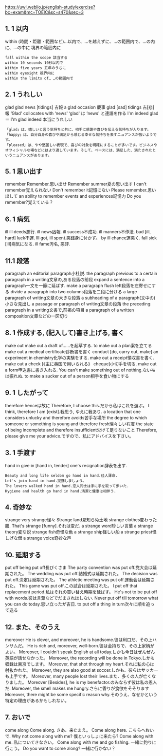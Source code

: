 https://uwl.weblio.jp/english-study/exercise?bc=exam&mc=TOEIC&sc=s470&sec=3

## 1. 1 以内
  within
    (時間・距離・範囲など)…以内で、…を越えずに、…の範囲内で、…の内に、…の中に
    境界の範囲内に

    fall within the scope 該当する
    within 10 seconds 10秒以内で
    Within five years 五年のうちに
    within eyesight 視界内に
    within the limits of… …の範囲内で
## 2. 1 うれしい
  glad
    glad news [tidings] 吉報
    a glad occasion 慶事
    glad [sad] tidings 吉[悲]報
    ‘Glad' collocates with ‘news' ‘glad' は ‘news' と連語を作る
    I'm indeed glad ＝ I'm glad indeed 本当にうれしい

    「glad」は、嬉しいと言う気持ちと共に、相手に感謝や喜びを伝える気持ちが入ります。
    「happy」は、自分自身の喜びや満足から感じる幸せな気持ちを表すニュアンスが強いようです。
    「pleased」は、やや堅苦しい表現で、喜びの対象を明確にすることが多いです。ビジネスやオフィシャルな場などにはより適しています。そして、ベースには、満足した、満たされたというニュアンスがあります。
## 5. 1 思い出す
  remember
    Remember.思い出せ
    Remember summer夏の思い出す
    I can't remember覚えられない
    Don't remember it記憶にない
    Please remember.思い出して
    an ability to remember events and experiences記憶力
    Do you remember?覚えている？
## 6. 1 病気
  ill
    ill deeds悪行.
    ill news凶報.
    ill success不成功.
    ill manners不作法.
    bad [ill, hard] luck不運.
    Ill got, ill spent.悪銭身に付かず。
    by ill chance運悪く.
    fall sick [ill]病気になる.
    ill fame汚名, 悪評.
## 11.1 段落
  paragraph
    an editorial paragraph小社説.
    the paragraph previous to a certain paragraph in a writing文章の,ある段落の前段
    expand a sentence into a paragraph一文を一節に延ばす.
    make a paragraph flush left段落を左寄せにする
    divide a paragraph into two columns段落を二段に分ける
    a large paragraph of writing文章の大きな段落
    a subheading of a paragraph(文中の)小さな見出し
    a passage or paragraph of writing文章の段落
    the preceding paragraph in a writing文書で,前掲の項目
    a paragraph of a written composition文章などの一区切り
## 8. 1 作成する,  (記入して)書き上げる,  書く
  make out
    make out a draft of……を起草する.
    to make out a plan案を立てる
    make out a medical certificate診断書を書く
    conduct [do, carry out, make] an experiment in chemistry化学の実験をする.
    make out a receipt領収書を書く.
    make out a check [《主に英国で用いられる》 cheque]小切手を切る.
    make out a form申込書に書き入れる.
    You can't make something out of nothing.ない袖は振れぬ.
    to make a sucker out of a person相手を食い物にする
## 9. 1 したがって
  therefore
    henceは故に
    Therefore, I choose this.だから私はこれを選ぶ。
    I think, therefore I am [exist].我思う, ゆえに我あり.
    a location that one considers unlucky and therefore avoids苦手な場所
    the degree to which someone or something is young and therefore fresh瑞々しい程度
    the state of being incomplete and therefore insufficient欠けて足りないこと
    Therefore, please give me your advice.ですので、私にアドバイスを下さい。
## 3. 1 手渡す
  hand in
    give in [hand in, tender] one's resignation辞表を出す.

    Beauty and long life seldom go hand in hand.佳人薄命.
    Let's join hand in hand.提携しましょう。
    The lovers walked hand in hand.恋人同士は手に手を取って歩いた.
    Hygiene and health go hand in hand.清潔と健康は相伴う.
## 4.   奇妙な
  strange
    very strange怪々
    Strange land見知らぬ土地
    strange clothes変わった服.
    That's strange [funny].それは変だ.
    a strange word珍しい言葉
    a strange theory変な説
    strange fish奇怪な魚
    a strange ship怪しい船
    a strange priest怪しげな僧
    a strange voice奇妙な声
## 10.  延期する
  put off
    being put off長びくさま
    The party convention was put off.党大会は延期された。
    The wedding was put off.結婚式は延期された。
    The decision was put off.決定は延期された。
    The athletic meeting was put off.運動会は延期された。
    This game was put off.この試合は延期された。
    I put off that replacement period.私はそれの買い替え時期を延ばす。
    He's not to be put off with words.彼は言葉などでだまされはしない.
    Never put off till tomorrow what you can do today.思い立ったが吉日.
    to put off a thing in turn次々に順を追って送る
## 12.  また、そのうえ
  moreover
    He is clever, and moreover, he is handsome.彼は利口だ、その上ハンサムだ。
    He is rich and, moreover, well-born.彼は金持ちで、その上家柄がよい。
    Moreover, I couldn't speak English at all today.しかも今日はぜんぜん英語が話せなかった。
    Moreover, the recording will be done in Tokyo.しかも収録は東京でします。
    Moreover, that shot through my heart.それに私の心は射抜かれた。
    Moreover, they are also good at soccer.しかも、彼らはサッカーも上手です。
    Moreover, many people lost their lives.また、多くの人が亡くなりました。
    Moreover [Besides], he is my benefactor.のみならず彼は私の恩人だ.
    Moreover, the smell makes me hungry.さらに香りが食欲をそそります
    Moreover, there might be some specific reason why.そのうえ、なぜかという特定の理由があるかもしれない。
## 7.   おいで
  come along
    Come along. さあ、来たまえ。
    Come along here. こちらへおいで.
    Why not come along with me? 僕といっしょに来たら?
    Come along with me. 私についてきなさい。
    Come along with me and go fishing. 一緒に釣りに行こう。
    Do you want to come along? 一緒に行かない？
